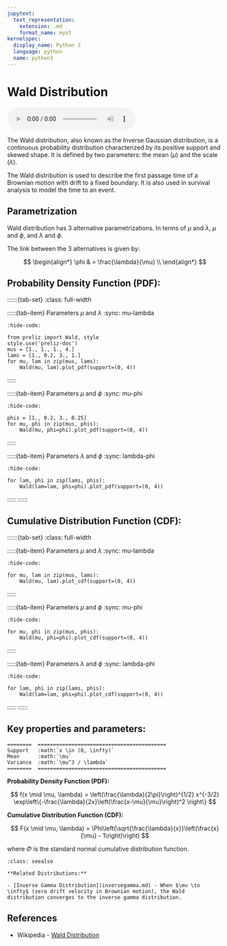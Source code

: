```yaml
---
jupytext:
  text_representation:
    extension: .md
    format_name: myst
kernelspec:
  display_name: Python 3
  language: python
  name: python3
---
```

# Wald Distribution

<audio controls> <source src="../../_static/wald.mp3" type="audio/mpeg"> This browser cannot play the pronunciation audio file for this distribution. </audio>

The Wald distribution, also known as the Inverse Gaussian distribution, is a continuous probability distribution characterized by its positive support and skewed shape. It is defined by two parameters: the mean ($\mu$) and the scale ($\lambda$).

The Wald distribution is used to describe the first passage time of a Brownian motion with drift to a fixed boundary. It is also used in survival analysis to model the time to an event.

## Parametrization

Wald distribution has 3 alternative parametrizations. In terms of $\mu$ and $\lambda$, $\mu$ and $\phi$, and $\lambda$ and $\phi$.

The link between the 3 alternatives is given by:

$$
\begin{align*}
\phi & = \frac{\lambda}{\mu} \\
\end{align*}
$$

## Probability Density Function (PDF):

::::::{tab-set}
:class: full-width

:::::{tab-item} Parameters $\mu$ and $\lambda$
:sync: mu-lambda
```{jupyter-execute}
:hide-code:

from preliz import Wald, style
style.use('preliz-doc')
mus = [1., 1., 1., 4.]
lams = [1., 0.2, 3., 1.]
for mu, lam in zip(mus, lams):
    Wald(mu, lam).plot_pdf(support=(0, 4))
```
:::::

:::::{tab-item} Parameters $\mu$ and $\phi$
:sync: mu-phi

```{jupyter-execute}
:hide-code:

phis = [1., 0.2, 3., 0.25]
for mu, phi in zip(mus, phis):
    Wald(mu, phi=phi).plot_pdf(support=(0, 4))
```
:::::

:::::{tab-item} Parameters $\lambda$ and $\phi$
:sync: lambda-phi

```{jupyter-execute}
:hide-code:

for lam, phi in zip(lams, phis):
    Wald(lam=lam, phi=phi).plot_pdf(support=(0, 4))
```
:::::
::::::

## Cumulative Distribution Function (CDF):

::::::{tab-set}
:class: full-width

:::::{tab-item} Parameters $\mu$ and $\lambda$
:sync: mu-lambda
```{jupyter-execute}
:hide-code:

for mu, lam in zip(mus, lams):
    Wald(mu, lam).plot_cdf(support=(0, 4))
```
:::::

:::::{tab-item} Parameters $\mu$ and $\phi$
:sync: mu-phi

```{jupyter-execute}
:hide-code:

for mu, phi in zip(mus, phis):
    Wald(mu, phi=phi).plot_cdf(support=(0, 4))
```
:::::

:::::{tab-item} Parameters $\lambda$ and $\phi$
:sync: lambda-phi

```{jupyter-execute}
:hide-code:

for lam, phi in zip(lams, phis):
    Wald(lam=lam, phi=phi).plot_cdf(support=(0, 4))
```
:::::
::::::

## Key properties and parameters:

```{eval-rst}
========  ==========================================
Support   :math:`x \in (0, \infty)`
Mean      :math:`\mu`
Variance  :math:`\mu^3 / \lambda`
========  ==========================================
```

**Probability Density Function (PDF):**

$$
f(x \mid \mu, \lambda) = \left(\frac{\lambda}{2\pi}\right)^{1/2} x^{-3/2} \exp\left\{-\frac{\lambda}{2x}\left(\frac{x-\mu}{\mu}\right)^2    \right\}
$$

**Cumulative Distribution Function (CDF):**

$$
F(x \mid \mu, \lambda) = \Phi\left(\sqrt{\frac{\lambda}{x}}\left(\frac{x}{\mu} - 1\right)\right)
$$

where $\Phi$ is the standard normal cumulative distribution function.

```{seealso}
:class: seealso

**Related Distributions:**

- [Inverse Gamma Distribution](inversegamma.md) - When $\mu \to \infty$ (zero drift velocity in Brownian motion), the Wald distribution converges to the inverse gamma distribution.
```

## References

- Wikipedia - [Wald Distribution](https://en.wikipedia.org/wiki/Inverse_Gaussian_distribution)

